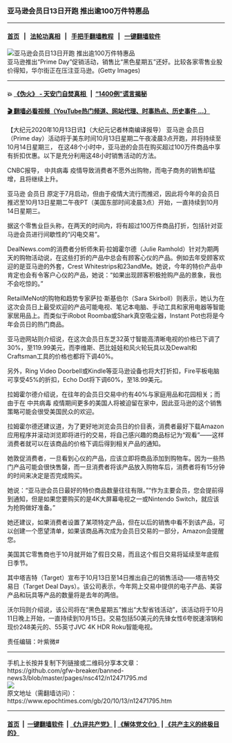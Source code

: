 ### 亚马逊会员日13日开跑 推出逾100万件特惠品
------------------------

#### [首页](https://github.com/gfw-breaker/banned-news3/blob/master/README.md) &nbsp;&nbsp;|&nbsp;&nbsp; [法轮功真相](https://github.com/begood0513/basic/blob/master/README.md)  &nbsp;&nbsp;|&nbsp;&nbsp; [手把手翻墙教程](https://github.com/gfw-breaker/guides/wiki)  &nbsp;&nbsp;|&nbsp;&nbsp; [一键翻墙软件](https://github.com/gfw-breaker/nogfw/blob/master/README.md)  



<div><img alt="亚马逊会员日13日开跑 推出逾100万件特惠品" class="attachment-djy_600_400 size-djy_600_400 wp-post-image" src="https://i.epochtimes.com/assets/uploads/2015/08/1508140123042664-600x400.jpg"/>
<div class="caption">
 亚马逊推出“Prime Day”促销活动，销售比“黑色星期五”还好。比较各家零售业股价得知，华尔街正在压注亚马逊。(Getty Images)
</div></div><hr/>

#### 💥 [《伪火》 - 天安门自焚真相 ](http://158.247.195.190:10000/videos/blog/weihuo.html)&nbsp; |&nbsp; [“1400例”谎言揭秘  ](http://158.247.195.190:10000/videos/blog/jiexi1400.html)

#### [ 🎬  翻墙必看视频（YouTube热门频道、网站代理、时事热点、历史事件 ...）](https://github.com/gfw-breaker/links/blob/master/banned.md)

<div><p>
 【大纪元2020年10月13日讯】（大纪元记者林南编译报导）
 <ok href="https://www.epochtimes.com/gb/tag/%E4%BA%9A%E9%A9%AC%E9%80%8A.html">
  亚马逊
 </ok>
 <ok href="https://www.epochtimes.com/gb/tag/%E4%BC%9A%E5%91%98%E6%97%A5.html">
  会员日
 </ok>
 （Prime day）活动将于美东时间10月13日星期二午夜凌晨3点开跑，并将持续至10月14日星期三， 在这48个小时中，亚马逊的会员在购买超过100万件商品中享有折扣优惠。以下是充分利用这48小时销售活动的方法。
</p>
<p>
 CNBC报导，
 <ok href="https://www.epochtimes.com/gb/tag/%E4%B8%AD%E5%85%B1%E7%97%85%E6%AF%92.html">
  中共病毒
 </ok>
 疫情导致消费者不愿外出购物，而电子商务的销售却猛增，且将继续上升。
</p>
<p>
 <ok href="https://www.epochtimes.com/gb/tag/%E4%BA%9A%E9%A9%AC%E9%80%8A.html">
  亚马逊
 </ok>
 <ok href="https://www.epochtimes.com/gb/tag/%E4%BC%9A%E5%91%98%E6%97%A5.html">
  会员日
 </ok>
 原定于7月启动，但由于疫情大流行而推迟，因此将今年的会员日推迟至10月13日星期二午夜PT（美国东部时间凌晨3点）开始，一直持续到10月14日星期三。
</p>
<p>
 据这个零售业巨头称，在两天的时间内，将有超过100万件商品打折，包括针对亚马逊会员进行间歇性的“闪电交易”。
</p>
<p>
 DealNews.com的消费者分析师朱莉·拉姆霍尔德（Julie Ramhold）针对为期两天的购物活动说，在这些打折的产品中总会有顾客心仪的产品。例如去年受顾客欢迎的是亚马逊的外套，Crest Whitestrips和23andMe。她说，今年的特价产品中肯定也会有令客户心仪的产品，她说：“如果出现顾客积极抢购产品的景象，我也不会吃惊的。”
</p>
<p>
 RetailMeNot的购物和趋势专家萨拉·斯基伯尔（Sara Skirboll）则表示，她认为在这次会员日上最受欢迎的产品可能电视、笔记本电脑、手动工具和家用电器等智能家居用品上。而类似于iRobot Roomba或Shark真空吸尘器，Instant Pot也将是今年会员日的热门商品。
</p>
<p>
 亚马逊网站则介绍说，在这次会员日东芝32英寸智能高清晰电视的价格已下调了30%，至119.99美元，而李维斯、芭比娃娃和风火轮玩具以及Dewalt和Craftsman工具的价格也都将下调40%。
</p>
<p>
 另外，Ring Video Doorbell或Kindle等亚马逊设备也将大打折扣，Fire平板电脑可享受45%的折扣，Echo Dot将下调60%，至18.99美元。
</p>
<p>
 拉姆霍尔德介绍说，在往年的会员日交易中约有40%与家庭用品和花园相关；而由于在
 <ok href="https://www.epochtimes.com/gb/tag/%E4%B8%AD%E5%85%B1%E7%97%85%E6%AF%92.html">
  中共病毒
 </ok>
 疫情期间更多的美国人将被迫留在家中，因此亚马逊的这个销售策略可能会很受美国民众的欢迎。
</p>
<p>
 拉姆霍尔德还建议道，为了更好地浏览会员日的价目表，消费者最好下载Amazon应用程序并滚动浏览即将进行的交易，将自己感兴趣的商品标记为“观看”——这样消费者就可以在该商品的价格下调后得到相关产品的通知。
</p>
<p>
 她敦促消费者，一旦看到心仪的产品，应该立即将商品添加到购物车。因为一些热门产品可能会很快售罄，而一旦消费者将该产品放入购物车后，消费者将有15分钟的时间来决定是否完成购买。
</p>
<p>
 她说：“亚马逊会员日最好的特价商品数量往往有限。”“作为主要会员，您会提前得到通知，但是如果您要购买的是4K大屏幕电视之一或Nintendo Switch，就应该为抢购做好准备。”
</p>
<p>
 她还建议，如果消费者设置了某项特定产品，但在以后的销售中看不到该产品，可以创建一个愿望清单，如果该商品再次成为会员日交易的一部分，Amazon会提醒您。
</p>
<p>
 美国其它零售商也于10月就开始了假日交易，而且这个假日交易将延续至年底假日季节。
</p>
<p>
 其中塔吉特（Target）宣布于10月13日至14日推出自己的销售活动——塔吉特交易日（Target Deal Days）。该公司表示，今年网上交易中提供的电子产品、美容产品和玩具等产品的数量将是去年的两倍。
</p>
<p>
 沃尔玛则介绍说，该公司将在“黑色星期五”推出“大型省钱活动”，该活动将于10月11日晚上开始，一直持续到10月15日。交易包括50美元的先锋女性6夸脱速溶锅和现价248美元的、55英寸JVC 4K HDR Roku智能电视。
</p>
<p>
 责任编辑：叶紫微#
</p>
</div>
<hr/>
手机上长按并复制下列链接或二维码分享本文章：<br/>
https://github.com/gfw-breaker/banned-news3/blob/master/pages/nsc412/n12471795.md <br/>
<a href='https://github.com/gfw-breaker/banned-news3/blob/master/pages/nsc412/n12471795.md'><img src='https://github.com/gfw-breaker/banned-news3/blob/master/pages/nsc412/n12471795.md.png'/></a> <br/>
原文地址（需翻墙访问）：https://www.epochtimes.com/gb/20/10/13/n12471795.htm


------------------------
#### [首页](https://github.com/gfw-breaker/banned-news3/blob/master/README.md) &nbsp;|&nbsp; [一键翻墙软件](https://github.com/gfw-breaker/nogfw/blob/master/README.md) &nbsp;| [《九评共产党》](https://github.com/gfw-breaker/9ping.md/blob/master/README.md#九评之一评共产党是什么) | [《解体党文化》](https://github.com/gfw-breaker/jtdwh.md/blob/master/README.md) | [《共产主义的终极目的》](https://github.com/gfw-breaker/gczydzjmd.md/blob/master/README.md)


<img src='http://gfw-breaker.win/banned-news3/pages/nsc412/n12471795.md' width='0px' height='0px'/>